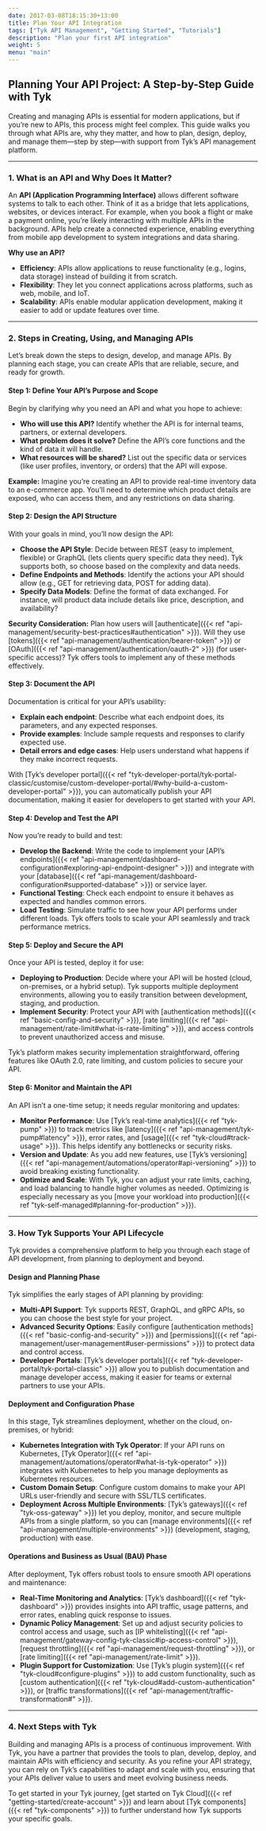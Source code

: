 ```yaml
---
date: 2017-03-08T18:15:30+13:00
title: Plan Your API Integration
tags: ["Tyk API Management", "Getting Started", "Tutorials"]
description: "Plan your first API integration"
weight: 5
menu: "main"
---
```


## Planning Your API Project: A Step-by-Step Guide with Tyk

Creating and managing APIs is essential for modern applications, but if you’re new to APIs, this process might feel complex. This guide walks you through what APIs are, why they matter, and how to plan, design, deploy, and manage them—step by step—with support from Tyk’s API management platform.

---

### 1. What is an API and Why Does It Matter?

An **API (Application Programming Interface)** allows different software systems to talk to each other. Think of it as a bridge that lets applications, websites, or devices interact. For example, when you book a flight or make a payment online, you’re likely interacting with multiple APIs in the background. APIs help create a connected experience, enabling everything from mobile app development to system integrations and data sharing.

**Why use an API?**
- **Efficiency**: APIs allow applications to reuse functionality (e.g., logins, data storage) instead of building it from scratch.
- **Flexibility**: They let you connect applications across platforms, such as web, mobile, and IoT.
- **Scalability**: APIs enable modular application development, making it easier to add or update features over time.

---

### 2. Steps in Creating, Using, and Managing APIs

Let’s break down the steps to design, develop, and manage APIs. By planning each stage, you can create APIs that are reliable, secure, and ready for growth.

#### **Step 1: Define Your API’s Purpose and Scope**

Begin by clarifying why you need an API and what you hope to achieve:
- **Who will use this API?** Identify whether the API is for internal teams, partners, or external developers.
- **What problem does it solve?** Define the API’s core functions and the kind of data it will handle.
- **What resources will be shared?** List out the specific data or services (like user profiles, inventory, or orders) that the API will expose.

**Example:** Imagine you’re creating an API to provide real-time inventory data to an e-commerce app. You’ll need to determine which product details are exposed, who can access them, and any restrictions on data sharing.

#### **Step 2: Design the API Structure**

With your goals in mind, you’ll now design the API:
- **Choose the API Style**: Decide between REST (easy to implement, flexible) or GraphQL (lets clients query specific data they need). Tyk supports both, so choose based on the complexity and data needs.
- **Define Endpoints and Methods**: Identify the actions your API should allow (e.g., GET for retrieving data, POST for adding data).
- **Specify Data Models**: Define the format of data exchanged. For instance, will product data include details like price, description, and availability?
  
**Security Consideration:** Plan how users will [authenticate]({{< ref "api-management/security-best-practices#authentication" >}}). Will they use [tokens]({{< ref "api-management/authentication/bearer-token" >}}) or [OAuth]({{< ref "api-management/authentication/oauth-2" >}}) (for user-specific access)? Tyk offers tools to implement any of these methods effectively.

#### **Step 3: Document the API**

Documentation is critical for your API’s usability:
- **Explain each endpoint**: Describe what each endpoint does, its parameters, and any expected responses.
- **Provide examples**: Include sample requests and responses to clarify expected use.
- **Detail errors and edge cases**: Help users understand what happens if they make incorrect requests.

With [Tyk’s developer portal]({{< ref "tyk-developer-portal/tyk-portal-classic/customise/custom-developer-portal/#why-build-a-custom-developer-portal" >}}), you can automatically publish your API documentation, making it easier for developers to get started with your API.

#### **Step 4: Develop and Test the API**

Now you’re ready to build and test:
- **Develop the Backend**: Write the code to implement your [API’s endpoints]({{< ref "api-management/dashboard-configuration#exploring-api-endpoint-designer" >}}) and integrate with your [database]({{< ref "api-management/dashboard-configuration#supported-database" >}}) or service layer.
- **Functional Testing**: Check each endpoint to ensure it behaves as expected and handles common errors.
- **Load Testing**: Simulate traffic to see how your API performs under different loads. Tyk offers tools to scale your API seamlessly and track performance metrics.

#### **Step 5: Deploy and Secure the API**

Once your API is tested, deploy it for use:
- **Deploying to Production**: Decide where your API will be hosted (cloud, on-premises, or a hybrid setup). Tyk supports multiple deployment environments, allowing you to easily transition between development, staging, and production.
- **Implement Security**: Protect your API with [authentication methods]({{< ref "basic-config-and-security" >}}), [rate limiting]({{< ref "api-management/rate-limit#what-is-rate-limiting" >}}), and access controls to prevent unauthorized access and misuse.

Tyk’s platform makes security implementation straightforward, offering features like OAuth 2.0, rate limiting, and custom policies to secure your API.

#### **Step 6: Monitor and Maintain the API**

An API isn’t a one-time setup; it needs regular monitoring and updates:
- **Monitor Performance**: Use [Tyk’s real-time analytics]({{< ref "tyk-pump" >}}) to track metrics like [latency]({{< ref "api-management/tyk-pump#latency" >}}), error rates, and [usage]({{< ref "tyk-cloud#track-usage" >}}). This helps identify any bottlenecks or security risks.
- **Version and Update**: As you add new features, use [Tyk’s versioning]({{< ref "api-management/automations/operator#api-versioning" >}}) to avoid breaking existing functionality.
- **Optimize and Scale**: With Tyk, you can adjust your rate limits, caching, and load balancing to handle higher volumes as needed. Optimizing is especially necessary as you [move your workload into production]({{< ref "tyk-self-managed#planning-for-production" >}}).

---

### 3. How Tyk Supports Your API Lifecycle

Tyk provides a comprehensive platform to help you through each stage of API development, from planning to deployment and beyond.

#### **Design and Planning Phase**

Tyk simplifies the early stages of API planning by providing:
- **Multi-API Support**: Tyk supports REST, GraphQL, and gRPC APIs, so you can choose the best style for your project.
- **Advanced Security Options**: Easily configure [authentication methods]({{< ref "basic-config-and-security" >}}) and [permissions]({{< ref "api-management/user-management#user-permissions" >}}) to protect data and control access.
- **Developer Portals**: [Tyk’s developer portals]({{< ref "tyk-developer-portal/tyk-portal-classic" >}}) allow you to publish documentation and manage developer access, making it easier for teams or external partners to use your APIs.

#### **Deployment and Configuration Phase**

In this stage, Tyk streamlines deployment, whether on the cloud, on-premises, or hybrid:
- **Kubernetes Integration with Tyk Operator**: If your API runs on Kubernetes, [Tyk Operator]({{< ref "api-management/automations/operator#what-is-tyk-operator" >}}) integrates with Kubernetes to help you manage deployments as Kubernetes resources.
- **Custom Domain Setup**: Configure custom domains to make your API URLs user-friendly and secure with SSL/TLS certificates.
- **Deployment Across Multiple Environments**: [Tyk’s gateways]({{< ref "tyk-oss-gateway" >}}) let you deploy, monitor, and secure multiple APIs from a single platform, so you can [manage environments]({{< ref "api-management/multiple-environments" >}}) (development, staging, production) with ease.

#### **Operations and Business as Usual (BAU) Phase**

After deployment, Tyk offers robust tools to ensure smooth API operations and maintenance:
- **Real-Time Monitoring and Analytics**: [Tyk’s dashboard]({{< ref "tyk-dashboard" >}}) provides insights into API traffic, usage patterns, and error rates, enabling quick response to issues.
- **Dynamic Policy Management**: Set up and adjust security policies to control access and usage, such as [IP whitelisting]({{< ref "api-management/gateway-config-tyk-classic#ip-access-control" >}}), [request throttling]({{< ref "api-management/request-throttling" >}}), or [rate limiting]({{< ref "api-management/rate-limit" >}}).
- **Plugin Support for Customization**: Use [Tyk’s plugin system]({{< ref "tyk-cloud#configure-plugins" >}}) to add custom functionality, such as [custom authentication]({{< ref "tyk-cloud#add-custom-authentication" >}}), or [traffic transformations]({{< ref "api-management/traffic-transformation#" >}}).

---

### 4. Next Steps with Tyk

Building and managing APIs is a process of continuous improvement. With Tyk, you have a partner that provides the tools to plan, develop, deploy, and maintain APIs with efficiency and security. As you refine your API strategy, you can rely on Tyk’s capabilities to adapt and scale with you, ensuring that your APIs deliver value to users and meet evolving business needs.

To get started in your Tyk journey, [get started on Tyk Cloud]({{< ref "getting-started/create-account" >}}) and learn about [Tyk components]({{< ref "tyk-components" >}}) to further understand how Tyk supports your specific goals.